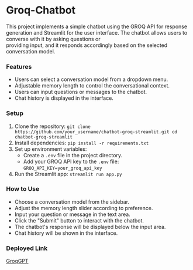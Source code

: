 ﻿# Groq-Chatbot
  This project implements a simple chatbot using the GROQ API for response generation and Streamlit for the user interface. The chatbot allows users to converse with it by asking questions or     
  providing input, and it responds accordingly based on the selected conversation model.

### Features
  * Users can select a conversation model from a dropdown menu.
  * Adjustable memory length to control the conversational context.
  * Users can input questions or messages to the chatbot.
  * Chat history is displayed in the interface.

### Setup
  1. Clone the repository:
     `git clone https://github.com/your_username/chatbot-groq-streamlit.git
cd chatbot-groq-streamlit`
  2. Install dependencies:
     `pip install -r requirements.txt`
  3. Set up environment variables:
     * Create a `.env` file in the project directory.
     * Add your GROQ API key to the `.env` file:
       `GROQ_API_KEY=your_groq_api_key`
  4. Run the Streamlit app:
     `streamlit run app.py`

### How to Use
  * Choose a conversation model from the sidebar.
  * Adjust the memory length slider according to preference.
  * Input your question or message in the text area.
  * Click the "Submit" button to interact with the chatbot.
  * The chatbot's response will be displayed below the input area.
  * Chat history will be shown in the interface.

### Deployed Link
  [GroqGPT](https://groq-chatbot-techbot505.streamlit.app/)
